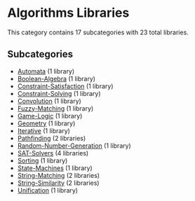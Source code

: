 # Algorithms Libraries

This category contains 17 subcategories with 23 total libraries.

## Subcategories

- [Automata](Automata.md) (1 library)
- [Boolean-Algebra](Boolean-Algebra.md) (1 library)
- [Constraint-Satisfaction](Constraint-Satisfaction.md) (1 library)
- [Constraint-Solving](Constraint-Solving.md) (1 library)
- [Convolution](Convolution.md) (1 library)
- [Fuzzy-Matching](Fuzzy-Matching.md) (1 library)
- [Game-Logic](Game-Logic.md) (1 library)
- [Geometry](Geometry.md) (1 library)
- [Iterative](Iterative.md) (1 library)
- [Pathfinding](Pathfinding.md) (2 libraries)
- [Random-Number-Generation](Random-Number-Generation.md) (1 library)
- [SAT-Solvers](SAT-Solvers.md) (4 libraries)
- [Sorting](Sorting.md) (1 library)
- [State-Machines](State-Machines.md) (1 library)
- [String-Matching](String-Matching.md) (2 libraries)
- [String-Similarity](String-Similarity.md) (2 libraries)
- [Unification](Unification.md) (1 library)
